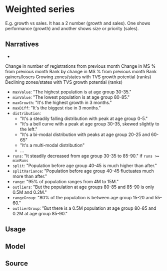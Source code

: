 # Weighted series

E.g. growth vs sales. It has a 2 number (growth and sales). One shows performance (growth) and another shows size or priority (sales).

## Narratives

-

Change in number of registrations from previous month
Change in MS % from previous month
Rank by change in MS % from previous month
Rank gainers/losers
Growing zones/states with TVS growth potential (ranks)
Declining zones/states with TVS growth potential (ranks)

- `maxValue`: "The highest population is at age group 30-35."
- `minValue`: "The lowest population is at age group 80-85."
- `maxGrowth`: "It's the highest growth in 3 months."
- `maxDiff`: "It's the biggest rise in 3 months."
- `distribution`:
  - "It's a steadily falling distribution with peak at age group 0-5."
  - "It's a bell curve with a peak at age group 30-35, skewed slightly to the left."
  - "It's a bi-modal distribution with peaks at age group 20-25 and 60-65"
  - "It's a multi-modal distribution"
  - ...
- `runs`: "It steadily decreased from age group 30-35 to 85-90." if `runs >= minRuns`
- `split`: "Population before age group 40-45 is much higher than after."
- `splitVariance`: "Population before age group 40-45 fluctuates much more than after."
- `range`: "95% of population ranges from 4M to 15M."
- `outliers`: "But the population at age groups 80-85 and 85-90 is only 0.5M and 0.2M."
- `rangeGroup`: "80% of the population is between age group 15-20 and 55-60."
- `outlierGroup`: "But there is a 0.5M population at age group 80-85 and 0.2M at age group 85-90."

## Usage

## Model

## Source
